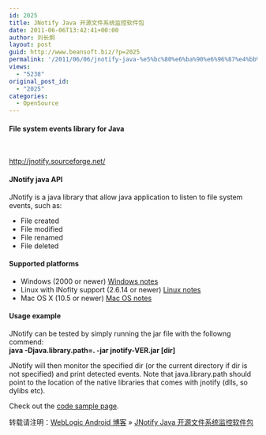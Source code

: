 ```yaml
---
id: 2025
title: JNotify Java 开源文件系统监控软件包
date: 2011-06-06T13:42:41+00:00
author: 刘长炯
layout: post
guid: http://www.beansoft.biz/?p=2025
permalink: '/2011/06/06/jnotify-java-%e5%bc%80%e6%ba%90%e6%96%87%e4%bb%b6%e7%b3%bb%e7%bb%9f%e7%9b%91%e6%8e%a7%e8%bd%af%e4%bb%b6%e5%8c%85/'
views:
  - "5238"
original_post_id:
  - "2025"
categories:
  - OpenSource
---
```

#### File system events library for Java

&#160;

<http://jnotify.sourceforge.net/>

#### JNotify java API

JNotify is a java library that allow java application to listen to file system events, such as: 

  * File created 
  * File modified 
  * File renamed 
  * File deleted

#### Supported platforms

  * Windows (2000 or newer) [Windows notes](http://jnotify.sourceforge.net/windows.html)
  * Linux with INofity support (2.6.14 or newer) [Linux notes](http://jnotify.sourceforge.net/linux.html)
  * Mac OS X (10.5 or newer) [Mac OS notes](http://jnotify.sourceforge.net/macos.html)

#### Usage example

JNotify can be tested by simply running the jar file with the followng commend:   
**java -Djava.library.path=. -jar jnotify-VER.jar [dir]**

JNotify will then monitor the specified dir (or the current directory if dir is not specified) and print detected events. Note that java.library.path should point to the location of the native libraries that comes with jnotify (dlls, so dylibs etc).

Check out the [code sample page](http://jnotify.sourceforge.net/sample.html).

转载请注明：[WebLogic Android 博客](http://www.beansoft.biz) &raquo; [JNotify Java 开源文件系统监控软件包](http://www.beansoft.biz/2011/06/06/jnotify-java-%e5%bc%80%e6%ba%90%e6%96%87%e4%bb%b6%e7%b3%bb%e7%bb%9f%e7%9b%91%e6%8e%a7%e8%bd%af%e4%bb%b6%e5%8c%85/)